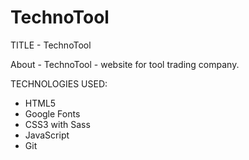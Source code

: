 # TechnoTool

TITLE - TechnoTool

About - TechnoTool - website for tool trading company.

TECHNOLOGIES USED:

- HTML5
- Google Fonts
- CSS3 with Sass
- JavaScript
- Git
